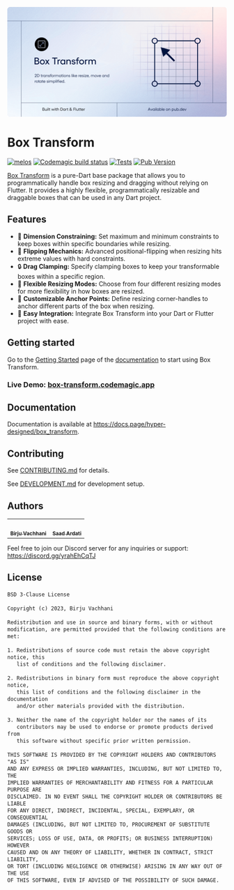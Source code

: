 ![Banner](https://raw.githubusercontent.com/hyper-designed/box_transform/main/docs/assets/banner.png)

# Box Transform

[![melos](https://img.shields.io/badge/maintained%20with-melos-f700ff.svg?style=flat-square)](https://github.com/invertase/melos) [![Codemagic build status](https://api.codemagic.io/apps/63dd4d4ae6be1d561b8f45d2/63dd4d4ae6be1d561b8f45d1/status_badge.svg)](https://codemagic.io/apps/63dd4d4ae6be1d561b8f45d2/63dd4d4ae6be1d561b8f45d1/latest_build) [![Tests](https://github.com/hyper-designed/box_transform/workflows/Tests/badge.svg?branch=main)](https://github.com/hyper-designed/box_transform/actions) [![Pub Version](https://img.shields.io/pub/v/box_transform?label=Pub)](https://pub.dev/packages/box_transform)

[Box Transform](https://github.com/hyper-designed/box_transform) is a pure-Dart base package that allows you to
programmatically handle box resizing and dragging without relying on Flutter. It provides a highly flexible,
programmatically resizable and draggable boxes that can be used in any Dart project.

## Features

* 📏 **Dimension Constraining:** Set maximum and minimum constraints to keep boxes within specific boundaries while
  resizing.
* 🔁 **Flipping Mechanics:** Advanced positional-flipping when resizing hits extreme values with hard constraints.
* 🔒 **Drag Clamping:** Specify clamping boxes to keep your transformable boxes within a specific region.
* 🎨 **Flexible Resizing Modes:** Choose from four different resizing modes for more flexibility in how boxes are
  resized.
* 📍 **Customizable Anchor Points:** Define resizing corner-handles to anchor different parts of the box when resizing.
* 🚀 **Easy Integration:** Integrate Box Transform into your Dart or Flutter project with ease.

## Getting started

Go to the [Getting Started](https://docs.page/hyper-designed/box_transform/get_started) page of the
[documentation](https://boxtransform.hyperdesigned.dev/) to start using Box Transform.

### Live Demo: [box-transform.codemagic.app](https://box-transform.codemagic.app)

## Documentation

Documentation is available at https://docs.page/hyper-designed/box_transform.

## Contributing

See [CONTRIBUTING.md](https://github.com/BirjuVachhani/adaptive_theme/blob/main/CONTRIBUTING.md) for details.

See [DEVELOPMENT.md](https://github.com/BirjuVachhani/adaptive_theme/blob/main/development.md) for development setup.

## Authors

<table>
  <tr>
    <td align="center"><a href="https://github.com/birjuvachhani"><img src="https://avatars.githubusercontent.com/u/20423471?s=100" width="100px;" alt=""/><br /><sub><b>Birju Vachhani</b></sub></a></td>
    <td align="center"><a href="https://github.com/SaadArdati"><img src="https://avatars.githubusercontent.com/u/7407478?v=4" width="100px;" alt=""/><br /><sub><b>Saad Ardati</b></sub></a></td>
  </tr>
</table>

Feel free to join our Discord server for any inquiries or support: https://discord.gg/yrahEhCqTJ

## License

```
BSD 3-Clause License

Copyright (c) 2023, Birju Vachhani

Redistribution and use in source and binary forms, with or without
modification, are permitted provided that the following conditions are met:

1. Redistributions of source code must retain the above copyright notice, this
   list of conditions and the following disclaimer.

2. Redistributions in binary form must reproduce the above copyright notice,
   this list of conditions and the following disclaimer in the documentation
   and/or other materials provided with the distribution.

3. Neither the name of the copyright holder nor the names of its
   contributors may be used to endorse or promote products derived from
   this software without specific prior written permission.

THIS SOFTWARE IS PROVIDED BY THE COPYRIGHT HOLDERS AND CONTRIBUTORS "AS IS"
AND ANY EXPRESS OR IMPLIED WARRANTIES, INCLUDING, BUT NOT LIMITED TO, THE
IMPLIED WARRANTIES OF MERCHANTABILITY AND FITNESS FOR A PARTICULAR PURPOSE ARE
DISCLAIMED. IN NO EVENT SHALL THE COPYRIGHT HOLDER OR CONTRIBUTORS BE LIABLE
FOR ANY DIRECT, INDIRECT, INCIDENTAL, SPECIAL, EXEMPLARY, OR CONSEQUENTIAL
DAMAGES (INCLUDING, BUT NOT LIMITED TO, PROCUREMENT OF SUBSTITUTE GOODS OR
SERVICES; LOSS OF USE, DATA, OR PROFITS; OR BUSINESS INTERRUPTION) HOWEVER
CAUSED AND ON ANY THEORY OF LIABILITY, WHETHER IN CONTRACT, STRICT LIABILITY,
OR TORT (INCLUDING NEGLIGENCE OR OTHERWISE) ARISING IN ANY WAY OUT OF THE USE
OF THIS SOFTWARE, EVEN IF ADVISED OF THE POSSIBILITY OF SUCH DAMAGE.

```
